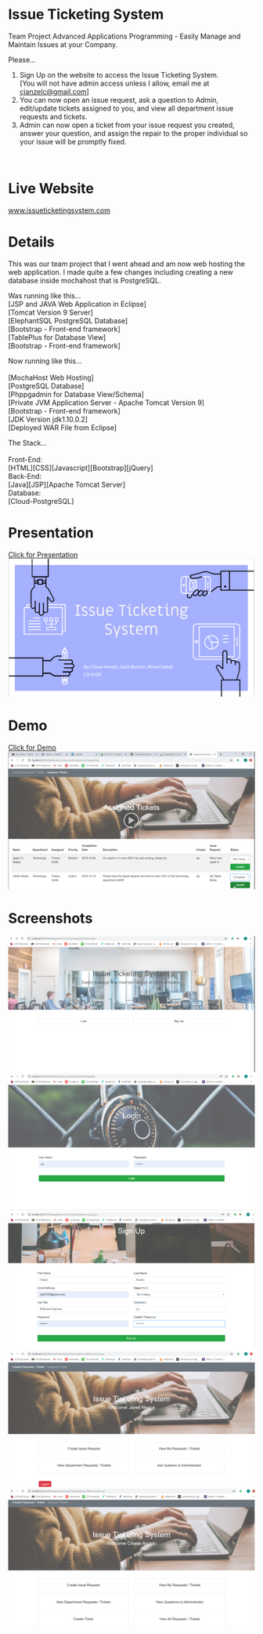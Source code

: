 # Issue Ticketing System
Team Project Advanced Applications Programming - Easily Manage and Maintain Issues at your Company.
 
Please...<br/>
1. Sign Up on the website to access the Issue Ticketing System.<br/>
[You will not have admin access unless I allow, email me at cjanzelc@gmail.com]<br/>
2. You can now open an issue request, ask a question to Admin, edit/update tickets assigned to you, and view all department issue requests and tickets.
3. Admin can now open a ticket from your issue request you created, answer your question, and assign the repair to the proper individual so your issue will be promptly fixed.
<br/>

# Live Website

www.issueticketingsystem.com


# Details


This was our team project that I went ahead and am now web hosting the web application. I made quite a few changes including creating a new database inside mochahost that is PostgreSQL.

Was running like this...</br>
[JSP and JAVA Web Application in Eclipse]<br/>
[Tomcat Version 9 Server]<br/>
[ElephantSQL PostgreSQL Database]<br/>
[Bootstrap - Front-end framework]<br/>
[TablePlus for Database View]<br/>
[Bootstrap - Front-end framework]<br/>

Now running like this...<br/><br/>
[MochaHost Web Hosting]<br/>
[PostgreSQL Database]<br/>
[Phppgadmin for Database View/Schema]<br/>
[Private JVM Application Server - Apache Tomcat Version 9]<br/>
[Bootstrap - Front-end framework]<br/>
[JDK Version jdk1.10.0.2]<br/>
[Deployed WAR File from Eclipse]<br/>

The Stack...<br/><br/>
Front-End:</br>
[HTML][CSS][Javascript][Bootstrap][jQuery]</br>
Back-End:</br>
[Java][JSP][Apache Tomcat Server]</br>
Database:</br>
[Cloud-PostgreSQL]</br>

# Presentation

[Click for Presentation<img src="/Images/pres.PNG"></img>](https://drive.google.com/open?id=1O62rKor09_rSsb7AZhA-oBw4YYfx364blv_Ks_bUtEA)

# Demo

[Click for Demo<img src="/Images/video.PNG"></img>](https://drive.google.com/open?id=1D4ZH5gFhSVerbhIuOGWSzY69ZexL5IEp)

# Screenshots

<img src="/Images/issueticketinghomepage.PNG"></img>
<img src="/Images/issueticketinglogin.PNG"></img>
<img src="/Images/issueticketingsignup.PNG"></img>
<img src="/Images/welcomeusernormal.PNG"></img>
<img src="/Images/welcomeuseradmin.PNG"></img>

